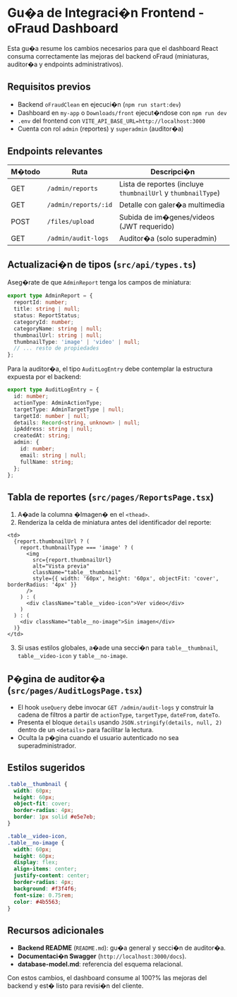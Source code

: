 # Gu�a de Integraci�n Frontend - oFraud Dashboard

Esta gu�a resume los cambios necesarios para que el dashboard React consuma correctamente las mejoras del backend oFraud (miniaturas, auditor�a y endpoints administrativos).

## Requisitos previos

- Backend `oFraudClean` en ejecuci�n (`npm run start:dev`)
- Dashboard en `my-app` o `Downloads/front` ejecut�ndose con `npm run dev`
- `.env` del frontend con `VITE_API_BASE_URL=http://localhost:3000`
- Cuenta con rol `admin` (reportes) y `superadmin` (auditor�a)

## Endpoints relevantes

| M�todo | Ruta | Descripci�n |
| --- | --- | --- |
| GET | `/admin/reports` | Lista de reportes (incluye `thumbnailUrl` y `thumbnailType`) |
| GET | `/admin/reports/:id` | Detalle con galer�a multimedia |
| POST | `/files/upload` | Subida de im�genes/videos (JWT requerido) |
| GET | `/admin/audit-logs` | Auditor�a (solo superadmin) |

## Actualizaci�n de tipos (`src/api/types.ts`)

Aseg�rate de que `AdminReport` tenga los campos de miniatura:

```ts
export type AdminReport = {
  reportId: number;
  title: string | null;
  status: ReportStatus;
  categoryId: number;
  categoryName: string | null;
  thumbnailUrl: string | null;
  thumbnailType: 'image' | 'video' | null;
  // ... resto de propiedades
};
```

Para la auditor�a, el tipo `AuditLogEntry` debe contemplar la estructura expuesta por el backend:

```ts
export type AuditLogEntry = {
  id: number;
  actionType: AdminActionType;
  targetType: AdminTargetType | null;
  targetId: number | null;
  details: Record<string, unknown> | null;
  ipAddress: string | null;
  createdAt: string;
  admin: {
    id: number;
    email: string | null;
    fullName: string;
  };
};
```

## Tabla de reportes (`src/pages/ReportsPage.tsx`)

1. A�ade la columna �Imagen� en el `<thead>`.
2. Renderiza la celda de miniatura antes del identificador del reporte:

```tsx
<td>
  {report.thumbnailUrl ? (
    report.thumbnailType === 'image' ? (
      <img
        src={report.thumbnailUrl}
        alt="Vista previa"
        className="table__thumbnail"
        style={{ width: '60px', height: '60px', objectFit: 'cover', borderRadius: '4px' }}
      />
    ) : (
      <div className="table__video-icon">Ver video</div>
    )
  ) : (
    <div className="table__no-image">Sin imagen</div>
  )}
</td>
```

3. Si usas estilos globales, a�ade una secci�n para `table__thumbnail`, `table__video-icon` y `table__no-image`.

## P�gina de auditor�a (`src/pages/AuditLogsPage.tsx`)

- El hook `useQuery` debe invocar `GET /admin/audit-logs` y construir la cadena de filtros a partir de `actionType`, `targetType`, `dateFrom`, `dateTo`.
- Presenta el bloque `details` usando `JSON.stringify(details, null, 2)` dentro de un `<details>` para facilitar la lectura.
- Oculta la p�gina cuando el usuario autenticado no sea superadministrador.

## Estilos sugeridos

```css
.table__thumbnail {
  width: 60px;
  height: 60px;
  object-fit: cover;
  border-radius: 4px;
  border: 1px solid #e5e7eb;
}

.table__video-icon,
.table__no-image {
  width: 60px;
  height: 60px;
  display: flex;
  align-items: center;
  justify-content: center;
  border-radius: 4px;
  background: #f3f4f6;
  font-size: 0.75rem;
  color: #4b5563;
}
```


## Recursos adicionales

- **Backend README** (`README.md`): gu�a general y secci�n de auditor�a.
- **Documentaci�n Swagger** (`http://localhost:3000/docs`).
- **database-model.md**: referencia del esquema relacional.

Con estos cambios, el dashboard consume al 100?% las mejoras del backend y est� listo para revisi�n del cliente.
